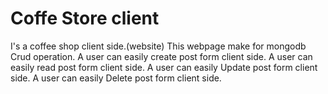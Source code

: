 # Coffe Store client

I's a coffee shop client side.(website)
This webpage make for mongodb Crud operation.
A user can easily create post form client side.
A user can easily read post form client side.
A user can easily Update post form client side.
A user can easily Delete post form client side.
